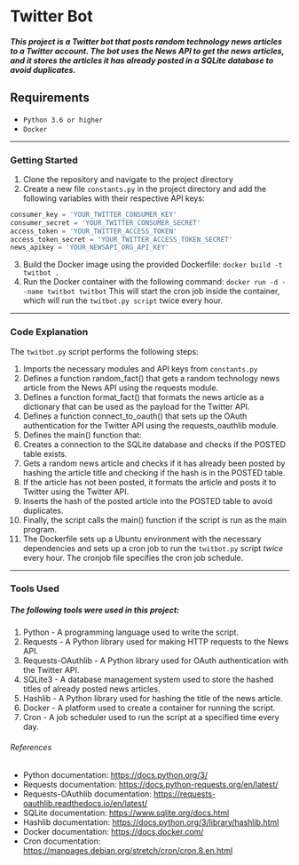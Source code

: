 # Twitter Bot
##### This project is a Twitter bot that posts random technology news articles to a Twitter account. The bot uses the News API to get the news articles, and it stores the articles it has already posted in a SQLite database to avoid duplicates.

## Requirements
- `Python 3.6 or higher`
- `Docker`
- ---
### Getting Started
1. Clone the repository and navigate to the project directory
2. Create a new file `constants.py` in the project directory and add the following variables with their respective API keys:
```python
consumer_key = 'YOUR_TWITTER_CONSUMER_KEY'
consumer_secret = 'YOUR_TWITTER_CONSUMER_SECRET'
access_token = 'YOUR_TWITTER_ACCESS_TOKEN'
access_token_secret = 'YOUR_TWITTER_ACCESS_TOKEN_SECRET'
news_apikey = 'YOUR_NEWSAPI_ORG_API_KEY'
```
3. Build the Docker image using the provided Dockerfile:
`docker build -t twitbot .`
4. Run the Docker container with the following command:
`docker run -d --name twitbot twitbot`
This will start the cron job inside the container, which will run the `twitbot.py script` twice every hour.
---
### Code Explanation
The `twitbot.py` script performs the following steps:
1. Imports the necessary modules and API keys from `constants.py`
2. Defines a function random_fact() that gets a random technology news article from the News API using the requests module.
3. Defines a function format_fact() that formats the news article as a dictionary that can be used as the payload for the Twitter API.
4. Defines a function connect_to_oauth() that sets up the OAuth authentication for the Twitter API using the requests_oauthlib module.
5. Defines the main() function that:
6. Creates a connection to the SQLite database and checks if the POSTED table exists.
7. Gets a random news article and checks if it has already been posted by hashing the article title and checking if the hash is in the POSTED table.
8. If the article has not been posted, it formats the article and posts it to Twitter using the Twitter API.
9. Inserts the hash of the posted article into the POSTED table to avoid duplicates.
10. Finally, the script calls the main() function if the script is run as the main program.
11. The Dockerfile sets up a Ubuntu environment with the necessary dependencies and sets up a cron job to run the `twitbot.py` script *twice* every hour. The cronjob file specifies the cron job schedule.
---
### Tools Used
##### The following tools were used in this project:
1. Python - A programming language used to write the script.
2. Requests - A Python library used for making HTTP requests to the News API.
3. Requests-OAuthlib - A Python library used for OAuth authentication with the Twitter API.
4. SQLite3 - A database management system used to store the hashed titles of already posted news articles.
5. Hashlib - A Python library used for hashing the title of the news article.
6. Docker - A platform used to create a container for running the script.
7. Cron - A job scheduler used to run the script at a specified time every day.
###### References
- Python documentation: https://docs.python.org/3/
- Requests documentation: https://docs.python-requests.org/en/latest/
- Requests-OAuthlib documentation: https://requests-oauthlib.readthedocs.io/en/latest/
- SQLite documentation: https://www.sqlite.org/docs.html
- Hashlib documentation: https://docs.python.org/3/library/hashlib.html
- Docker documentation: https://docs.docker.com/
- Cron documentation: https://manpages.debian.org/stretch/cron/cron.8.en.html
